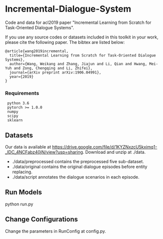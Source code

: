 # Incremental-Dialogue-System
Code and data for acl2019 paper "Incremental Learning from Scratch for Task-Oriented Dialogue Systems".

If you use any source codes or datasets included in this toolkit in your
work, please cite the following paper. The bibtex are listed below:

    @article{wang2019incremental,
      title={Incremental Learning from Scratch for Task-Oriented Dialogue Systems},
      author={Wang, Weikang and Zhang, Jiajun and Li, Qian and Hwang, Mei-Yuh and Zong, Chengqing and Li, Zhifei},
      journal={arXiv preprint arXiv:1906.04991},
      year={2019}
    }

### Requirements
     python 3.6
     pytorch >= 1.0.0
     numpy
     scipy
     sklearn

## Datasets
Our data is available at https://drive.google.com/file/d/1KYZNxzcU5kximq1-_IDC_4NCFabz40jN/view?usp=sharing. Download and unzip at ./data.
- ./data/preprocessed contains the preprocessed five sub-dataset.
- ./data/original contains the original dialogue episodes before entity replacing.
- ./data/script annotates the dialogue scenarios in each episode.

## Run Models
python run.py

## Change Configurations
Change the parameters in RunConfig at config.py.